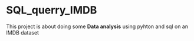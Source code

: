 # SQL_querry_IMDB
This project is about doing some **Data analysis** using pyhton and sql on an IMDB dataset
